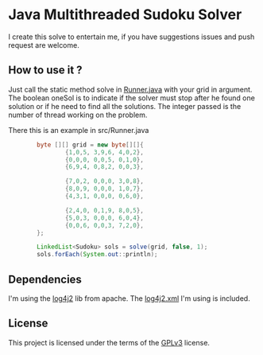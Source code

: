 # Java Multithreaded Sudoku Solver

I create this solve to entertain me, if you have suggestions issues and push request are welcome.

## How to use it ?

Just call the static method solve in [Runner.java](src/Runner.java) with your grid in argument. 
The boolean oneSol is to indicate if the solver must stop after he found one solution or if he need to find all the solutions.
The integer passed is the number of thread working on the problem.

There this is an example in src/Runner.java 
```java
        byte [][] grid = new byte[][]{
                {1,0,5, 3,9,6, 4,0,2},
                {0,0,0, 0,0,5, 0,1,0},
                {6,9,4, 0,8,2, 0,0,3},

                {7,0,2, 0,0,0, 3,0,8},
                {8,0,9, 0,0,0, 1,0,7},
                {4,3,1, 0,0,0, 0,6,0},

                {2,4,0, 0,1,9, 8,0,5},
                {5,0,3, 0,0,0, 6,0,4},
                {0,0,6, 0,0,3, 7,2,0},
        };

        LinkedList<Sudoku> sols = solve(grid, false, 1);
        sols.forEach(System.out::println);
```

## Dependencies
I'm using the [log4j2](https://logging.apache.org/log4j/2.x/) lib from apache. The [log4j2.xml](src/log4j2.xml) I'm using is included.

## License

This project is licensed under the terms of the [GPLv3](https://www.gnu.org/licenses/gpl-3.0.html) license.